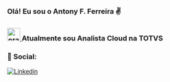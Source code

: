 

### Olá! Eu sou o Antony F. Ferreira  ✌️ 

### <a href="https://www.oracle.com/" target="_blank" rel="noreferrer"> <img src="https://github.com/antonyfferreira/antonyfferreira/assets/51787105/02553540-6fa4-46d7-bc86-a1f2ec33e5ab" alt="oracle" width="30" height="30"/> </a> Atualmente sou Analista Cloud na TOTVS

### 💬 Social:

[![Linkedin](https://img.shields.io/badge/LinkedIn-0077B5?style=for-the-badge&logo=linkedin&logoColor=white)](https://www.linkedin.com/in/antonyfferreira/)
